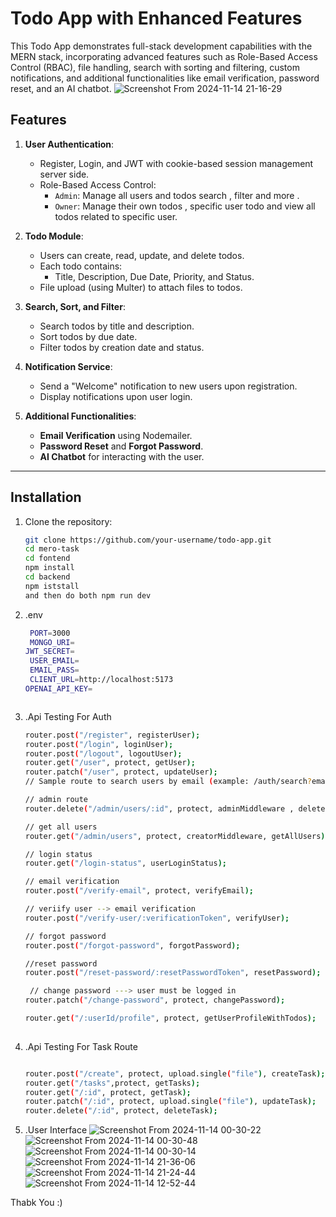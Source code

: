 # Todo App with Enhanced Features

This Todo App demonstrates full-stack development capabilities with the MERN stack, incorporating advanced features such as Role-Based Access Control (RBAC), file handling, search with sorting and filtering, custom notifications, and additional functionalities like email verification, password reset, and an AI chatbot.
![Screenshot From 2024-11-14 21-16-29](https://github.com/user-attachments/assets/508c5145-b3db-4a33-b28f-762985b482ce)


## Features

1. **User Authentication**:
   - Register, Login, and JWT with cookie-based session management server side.
   - Role-Based Access Control:
     - `Admin`: Manage all users and todos search , filter and more .
     - `Owner`: Manage their own todos , specific user todo and view all todos related to specific user.

2. **Todo Module**:
   - Users can create, read, update, and delete todos.
   - Each todo contains:
     - Title, Description, Due Date, Priority, and Status.
   - File upload (using Multer) to attach files to todos.

3. **Search, Sort, and Filter**:
   - Search todos by title and description.
   - Sort todos by due date.
   - Filter todos by creation date and status.

4. **Notification Service**:
   - Send a "Welcome" notification to new users upon registration.
   - Display notifications upon user login.

5. **Additional Functionalities**:
   - **Email Verification** using Nodemailer.
   - **Password Reset** and **Forgot Password**.
   - **AI Chatbot** for interacting with the user.

---

## Installation

1. Clone the repository:
   ```bash
   git clone https://github.com/your-username/todo-app.git
   cd mero-task
   cd fontend
   npm install
   cd backend
   npm iststall
   and then do both npm run dev

2. .env
   ```bash
    PORT=3000
    MONGO_URI=
   JWT_SECRET=
    USER_EMAIL=
    EMAIL_PASS=
    CLIENT_URL=http://localhost:5173
   OPENAI_API_KEY=  



3. .Api Testing For Auth
   ```bash
   router.post("/register", registerUser);
   router.post("/login", loginUser);
   router.post("/logout", logoutUser);
   router.get("/user", protect, getUser);
   router.patch("/user", protect, updateUser);
   // Sample route to search users by email (example: /auth/search?email=someuser@gmail.com)

   // admin route
   router.delete("/admin/users/:id", protect, adminMiddleware , deleteUser);

   // get all users
   router.get("/admin/users", protect, creatorMiddleware, getAllUsers);

   // login status
   router.get("/login-status", userLoginStatus);

   // email verification
   router.post("/verify-email", protect, verifyEmail);

   // veriify user --> email verification
   router.post("/verify-user/:verificationToken", verifyUser);

   // forgot password
   router.post("/forgot-password", forgotPassword);

   //reset password
   router.post("/reset-password/:resetPasswordToken", resetPassword);

    // change password ---> user must be logged in
   router.patch("/change-password", protect, changePassword);

   router.get("/:userId/profile", protect, getUserProfileWithTodos);
     

3. .Api Testing For Task Route
   ```bash
   
   router.post("/create", protect, upload.single("file"), createTask);
   router.get("/tasks",protect, getTasks);
   router.get("/:id", protect, getTask);
   router.patch("/:id", protect, upload.single("file"), updateTask);
   router.delete("/:id", protect, deleteTask);

3. .User Interface
   ![Screenshot From 2024-11-14 00-30-22](https://github.com/user-attachments/assets/4eef2a49-b4dd-417e-b713-7606e88559ac)
   ![Screenshot From 2024-11-14 00-30-48](https://github.com/user-attachments/assets/13ae7da2-78c6-46d8-a20b-dadc5cb2cc9b)
   ![Screenshot From 2024-11-14 00-30-14](https://github.com/user-attachments/assets/b996b312-ff20-4151-b4ce-be616e12100e)
   ![Screenshot From 2024-11-14 21-36-06](https://github.com/user-attachments/assets/779a575e-92ca-4fd0-832f-da12801fb911)
   ![Screenshot From 2024-11-14 21-24-44](https://github.com/user-attachments/assets/de3ea4ff-951f-438e-ba50-7beb4cfb20dd)
   ![Screenshot From 2024-11-14 12-52-44](https://github.com/user-attachments/assets/73e094da-cb43-424c-93a3-15801143b295)


Thabk You :)




